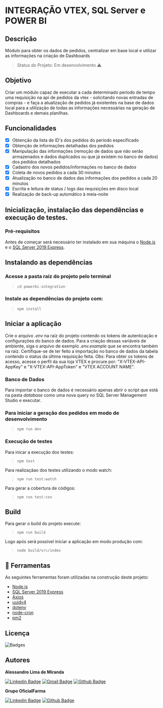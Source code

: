 # INTEGRAÇÃO VTEX, SQL Server e POWER BI
## Descrição
Módulo para obter os dados de pedidos, centralizar em base local e utilizar as informações na criação de Dashboards
> Status do Projeto: Em desenvolvimento :warning:

## Objetivo
Criar um módulo capaz de executar a cada determinado período de tempo
uma requisição na api de pedidos da vtex - solicitando novas entradas de compras - e faça a atualização de pedidos já
existentes na base de dados local para a utilização de todas as informações necessárias na geração de Dashboards e demais planilhas.
<br />

## Funcionalidades
 - [x] Obtenção da lista de ID's dos pedidos do período especificado
 - [x] Obtenção de informações detalhadas dos pedidos
 - [x] Manipulação das informações (remoção de dados que não serão armazenados e dados duplicados ou que já existem no banco de dados) dos pedidos detalhados
 - [x] Cadastro dos novos pedidos/informações no banco de dados
 - [x] Coleta de novos pedidos a cada 30 minutos
 - [x] Atualização no banco de dados das informações dos pedidos a cada 20 minutos
 - [x] Escrita e leitura de status / logs das requisições em disco local
 - [x] Realização de back-up automático à meia-noite

## Inicialização, instalação das dependências e execução de testes.
### Pré-requisitos
Antes de começar será necessário ter instalado em sua máquina o [Node.js](https://nodejs.org/en/) e o [SQL Server 2019 Express](https://www.microsoft.com/pt-br/sql-server/sql-server-downloads).

## Instalando as dependências
### Acesse a pasta raíz do projeto pelo terminal
> ```cd powerbi-integration```

### Instale as dependências do projeto com:
> ```npm install```

## Iniciar a aplicação

Crie o arquivo *.env* na raíz do projeto contendo os tokens de autenticação e configurações do banco de dados. Para a criação dessas variáveis de ambiente, siga o arquivo de exemplo *.env.example* que se encontra também na raíz.
Certifique-se de ter feito a importação no banco de dados da tabela contendo o status da última requisição feita.
*Obs*: Para obter os tokens de acesso, acesse o perfil da sua loja VTEX e procure por: "X-VTEX-API-AppKey" e "X-VTEX-API-AppToken" e "VTEX ACCOUNT NAME".

### Banco de Dados

Para importar o banco de dados é necessário apenas abrir o script que está na pasta *database* como uma nova query no SQL Server Management Studio e executar.

### Para iniciar a geração dos pedidos em modo de desenvolvimento
> ```npm run dev```

### Execução de testes
Para inicar a execução dos testes:
> ```npm test```

Para realizaçãao dos testes utilizando o modo watch:
> ```npm run test:watch```

Para gerar a cobertura de códigos:
> ```npm run test:cov```

## Build
Para gerar o build do projeto execute:
> ```npm run build```

Logo após será possível iniciar a aplicação em modo produção com:
> ```node build/src/index```

## :wrench: Ferramentas
As seguintes ferramentas foram utilizadas na construção deste projeto:

- [Node.js](https://nodejs.org/en/)
- [SQL Server 2019 Express](https://www.microsoft.com/pt-br/sql-server/sql-server-downloads)
- [Axios](https://www.npmjs.com/package/axios)
- [uuidv4](https://www.npmjs.com/package/uuidv4)
- [dotenv](https://www.npmjs.com/package/dotenv)
- [node-cron](https://www.npmjs.com/package/node-cron)
- [pm2](https://pm2.keymetrics.io/)

## Licença
<img src="https://img.shields.io/hexpm/l/apa" alt="Badges"/>

## Autores
<b>Alessandro Lima de Miranda</b>

[![Linkedin Badge](https://img.shields.io/badge/-Alessandro-blue?style=flat-square&logo=Linkedin&logoColor=white&link=https://www.linkedin.com/in/alessandro-miranda-b23b74169)](https://www.linkedin.com/in/alessandro-miranda-b23b74169) 
[![Gmail Badge](https://img.shields.io/badge/-ad.lmiranda2018@gmail.com-c14438?style=flat-square&logo=Gmail&logoColor=white&link=mailto:tgmarinho@gmail.com)](mailto:ad.lmiranda2018@gmail.com)
[![Github Badge](https://img.shields.io/github/followers/Alessandro-Miranda?label=Follow&style=social)](https://github.com/Alessandro-Miranda)

<b>Grupo OficialFarma</b>

[![Linkedin Badge](https://img.shields.io/badge/-Oficialfarma-blue?style=flat-square&logo=Linkedin&logoColor=white&link=https://www.linkedin.com/company/oficialfarma/mycompany/)](https://www.linkedin.com/company/oficialfarma/mycompany/)
[![Github Badge](https://img.shields.io/github/followers/Oficialfarma?label=Follow&style=social)](https://github.com/Oficialfarma)
